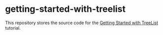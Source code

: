 # getting-started-with-treelist

This repository stores the source code for the [Getting Started with TreeList](https://js.devexpress.com/Documentation/Guide/UI_Components/TreeList/Getting_Started_with_TreeList/) tutorial.